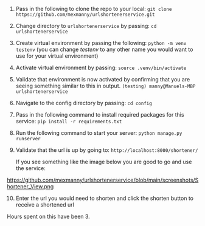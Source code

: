 1. Pass in the following to clone the repo to your local:
`git clone https://github.com/mexmanny/urlshortenerservice.git`

2. Change directory to `urlshortenerservice` by passing:
`cd urlshortenerservice`

3. Create virtual environment by passing the following:
`python -m venv testenv` (you can change *testenv* to any other name you would want to use for your virtual environment)

4. Activate virtual environment by passing:
    `source .venv/bin/activate`

5. Validate that environment is now activated by confirming that you are seeing something similar to this in output.
   `(testing) manny@Manuels-MBP urlshortenerservice`

6. Navigate to the config directory by passing:
    `cd config`
7. Pass in the following command to install required packages for this service:
    `pip install -r requirements.txt`

8. Run the following command to start your server:
    `python manage.py runserver`
9. Validate that the url is up by going to:
    `http://localhost:8000/shortener/`
    
    If you see something like the image below you are good to go and use the service:
    
https://github.com/mexmanny/urlshortenerservice/blob/main/screenshots/Shortener_View.png

10. Enter the url you would need to shorten and click the shorten button to receive a shortened url

Hours spent on this have been 3.

